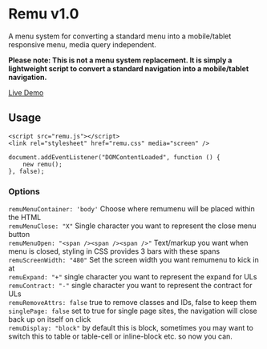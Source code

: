 # Remu v1.0

A menu system for converting a standard menu into a mobile/tablet responsive menu, media query independent.

**Please note: This is not a menu system replacement. It is simply a lightweight script to convert a standard navigation into a mobile/tablet navigation.**


[Live Demo](http://live627.github.io/remu/demo.html)

## Usage

    <script src="remu.js"></script>
    <link rel="stylesheet" href="remu.css" media="screen" />

    document.addEventListener("DOMContentLoaded", function () {
        new remu();
    }, false);

### Options

`remuMenuContainer: 'body'` Choose where remumenu will be placed within the HTML<br>
`remuMenuClose: "X"` Single character you want to represent the close menu button<br>
`remuMenuOpen: "<span /><span /><span />"` Text/markup you want when menu is closed, styling in CSS provides 3 bars with these spans<br>
`remuScreenWidth: "480"` Set the screen width you want remumenu to kick in at<br>
`remuExpand: "+"` single character you want to represent the expand for ULs<br>
`remuContract: "-"` single character you want to represent the contract for ULs<br>
`remuRemoveAttrs: false` true to remove classes and IDs, false to keep them<br>
`singlePage: false` set to true for single page sites, the navigation will close back up on itself on click<br>
`remuDisplay: "block"` by default this is block, sometimes you may want to switch this to table or table-cell or inline-block etc. so now you can.<br>
